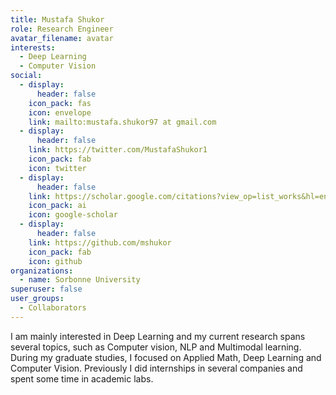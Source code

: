 ```yaml
---
title: Mustafa Shukor
role: Research Engineer
avatar_filename: avatar
interests:
  - Deep Learning
  - Computer Vision
social:
  - display:
      header: false
    icon_pack: fas
    icon: envelope
    link: mailto:mustafa.shukor97 at gmail.com
  - display:
      header: false
    link: https://twitter.com/MustafaShukor1
    icon_pack: fab
    icon: twitter
  - display:
      header: false
    link: https://scholar.google.com/citations?view_op=list_works&hl=en&hl=en&user=lhp9mRgAAAAJ
    icon_pack: ai
    icon: google-scholar
  - display:
      header: false
    link: https://github.com/mshukor
    icon_pack: fab
    icon: github
organizations:
  - name: Sorbonne University
superuser: false
user_groups:
  - Collaborators
---
```

I am mainly interested in Deep Learning and my current research spans several topics, such as Computer vision, NLP and Multimodal learning. During my graduate studies, I focused on Applied Math, Deep Learning and Computer Vision. Previously I did internships in several companies and spent some time in academic labs.